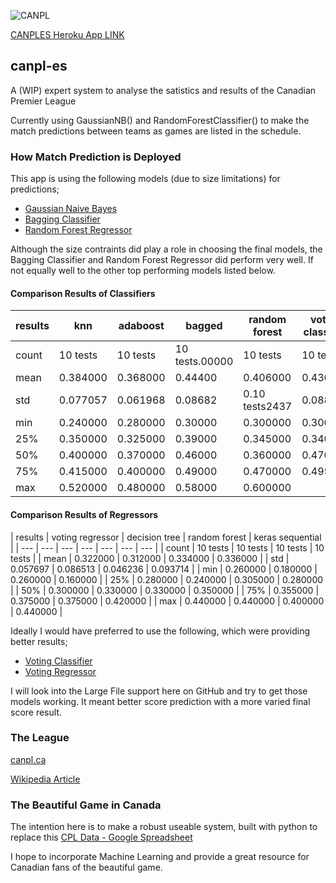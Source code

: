 ![CANPL](https://pbs.twimg.com/profile_images/1191405045788676097/vk_lsh7F_200x200.jpg)

[CANPLES Heroku App LINK](https://canples.herokuapp.com/index)

## canpl-es
A (WIP) expert system to analyse the satistics and results of the Canadian Premier League

Currently using GaussianNB() and RandomForestClassifier() to make the match predictions between teams as games are listed in the schedule.

### How Match Prediction is Deployed
This app is using the following models (due to size limitations) for predictions;
- [Gaussian Naive Bayes](https://scikit-learn.org/stable/modules/generated/sklearn.naive_bayes.GaussianNB.html)
- [Bagging Classifier](https://scikit-learn.org/stable/modules/generated/sklearn.ensemble.BaggingClassifier.html)
- [Random Forest Regressor](https://scikit-learn.org/stable/modules/generated/sklearn.ensemble.RandomForestRegressor.html)

Although the size contraints did play a role in choosing the final models, the Bagging Classifier and Random Forest Regressor did perform very well. If not equally well to the other top performing models listed below.

#### Comparison Results of Classifiers

| results | knn | adaboost | bagged | random forest | voting classifier |
| --- | --- | --- | --- | --- | --- |
| count | 10 tests | 10 tests | 10 tests.00000 | 10 tests | 10 tests |
| mean | 0.384000 | 0.368000 | 0.44400 | 0.406000 | 0.430000 |
| std | 0.077057 | 0.061968 | 0.08682 | 0.10 tests2437 | 0.088066 |
| min | 0.240000 | 0.280000 | 0.30000 | 0.300000 | 0.300000 |
| 25% | 0.350000 | 0.325000 | 0.39000 | 0.345000 | 0.340000 |
| 50% | 0.400000 | 0.370000 | 0.46000 | 0.360000 | 0.470000 |
| 75% | 0.415000 | 0.400000 | 0.49000 | 0.470000 | 0.495000 |
| max | 0.520000 | 0.480000 | 0.58000 | 0.600000 | 

#### Comparison Results of Regressors

| results | voting regressor | decision tree | random forest | keras sequential |
| --- | --- | --- | --- | --- | --- | --- |
| count | 10 tests | 10 tests | 10 tests | 10 tests |
| mean | 0.322000 | 0.312000 | 0.334000 | 0.336000 |
| std | 0.057697 | 0.086513 | 0.046236 | 0.093714 |
| min | 0.260000 | 0.180000 | 0.260000 | 0.160000 |
| 25% | 0.280000 | 0.240000 | 0.305000 | 0.280000 |
| 50% | 0.300000 | 0.330000 | 0.330000 | 0.350000 |
| 75% | 0.355000 | 0.375000 | 0.375000 | 0.420000 |
| max | 0.440000 | 0.440000 | 0.400000 | 0.440000 |

Ideally I would have preferred to use the following, which were providing better results;
- [Voting Classifier](https://scikit-learn.org/stable/modules/generated/sklearn.ensemble.VotingClassifier.html)
- [Voting Regressor](https://scikit-learn.org/stable/modules/generated/sklearn.ensemble.VotingRegressor.html)

I will look into the Large File support here on GitHub and try to get those models working. It meant better score prediction with a more varied final score result.


### The League
[canpl.ca](https://canpl.ca/)

[Wikipedia Article](https://en.wikipedia.org/wiki/Canadian_Premier_League)

### The Beautiful Game in Canada
The intention here is to make a robust useable system, built with python to replace this [CPL Data - Google Spreadsheet](https://docs.google.com/spreadsheets/d/1B2ZqJczaT9k8b9ik3MUnKWIDggo_oX5M1O5lkf9d0bw/edit#gid=780793363)

I hope to incorporate Machine Learning and provide a great resource for Canadian fans of the beautiful game.
